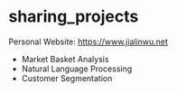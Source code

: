 # sharing_projects
Personal Website: https://www.jialinwu.net

* Market Basket Analysis
* Natural Language Processing
* Customer Segmentation

